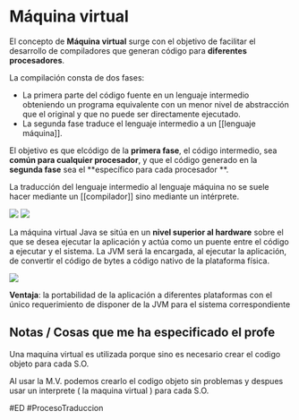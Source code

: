# Máquina virtual
El concepto de **Máquina virtual** surge con el objetivo de facilitar el desarrollo de compiladores que generan código para **diferentes procesadores**.

La compilación consta de dos fases:
- La primera parte del código fuente en un lenguaje intermedio obteniendo un programa equivalente con un menor nivel de abstracción que el original y que no puede ser directamente ejecutado.
- La segunda fase traduce el lenguaje intermedio a un [[lenguaje máquina]].

El objetivo es que elcódigo de la  **primera fase**, el código intermedio, sea **común para cualquier procesador**, y que el código generado en la  **segunda fase** sea el  **específico para cada procesador **.

La traducción del lenguaje intermedio al lenguaje máquina no se suele hacer mediante un [[compilador]] sino mediante un intérprete.

![](https://i.imgur.com/wlgBHZq.png)
![](https://i.imgur.com/3XO7gha.png)

La máquina virtual Java se sitúa en un **nivel superior al hardware** sobre el que se desea ejecutar la aplicación y actúa como un puente entre el código a ejecutar y el sistema. La JVM será la encargada, al ejecutar la aplicación, de convertir el código de bytes a código nativo de la plataforma física.

![](https://i.imgur.com/Cy28Xdg.png)

**Ventaja**: la portabilidad de la aplicación a diferentes plataformas con el único requerimiento de disponer de la JVM para el sistema correspondiente


## Notas / Cosas que me ha especificado el profe
Una maquina virtual es utilizada porque sino es necesario crear el codigo objeto para cada S.O.

Al usar la M.V. podemos crearlo el codigo objeto sin problemas y despues usar un interprete ( la maquina virtual ) para cada S.O.

#ED #ProcesoTraduccion 